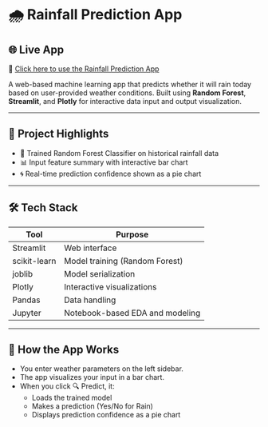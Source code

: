 # 🌧️ Rainfall Prediction App

## 🌐 Live App

🔗 [Click here to use the Rainfall Prediction App](https://rainfall-prediction-app12.streamlit.app/)

A web-based machine learning app that predicts whether it will rain today based on user-provided weather conditions.
Built using **Random Forest**, **Streamlit**, and **Plotly** for interactive data input and output visualization.

---

## 📌 Project Highlights

- 🧠 Trained Random Forest Classifier on historical rainfall data
- 📊 Input feature summary with interactive bar chart
- 🌀 Real-time prediction confidence shown as a pie chart

---

## 🛠 Tech Stack

| Tool         | Purpose                           |
|--------------|------------------------------------|
| Streamlit    | Web interface                      |
| scikit-learn | Model training (Random Forest)     |
| joblib       | Model serialization                |
| Plotly       | Interactive visualizations         |
| Pandas       | Data handling                      |
| Jupyter      | Notebook-based EDA and modeling    |

---

## 🧠 How the App Works
- You enter weather parameters on the left sidebar.
- The app visualizes your input in a bar chart.
- When you click 🔍 Predict, it:
    - Loads the trained model
    - Makes a prediction (Yes/No for Rain)
    - Displays prediction confidence as a pie chart
